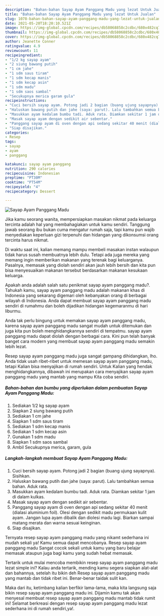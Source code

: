 ```yaml
---
description: "Bahan-bahan Sayap Ayam Panggang Madu yang lezat Untuk Jualan"
title: "Bahan-bahan Sayap Ayam Panggang Madu yang lezat Untuk Jualan"
slug: 1078-bahan-bahan-sayap-ayam-panggang-madu-yang-lezat-untuk-jualan
date: 2021-05-20T18:20:10.521Z
image: https://img-global.cpcdn.com/recipes/db58068858c2cdbc/680x482cq70/sayap-ayam-panggang-madu-foto-resep-utama.jpg
thumbnail: https://img-global.cpcdn.com/recipes/db58068858c2cdbc/680x482cq70/sayap-ayam-panggang-madu-foto-resep-utama.jpg
cover: https://img-global.cpcdn.com/recipes/db58068858c2cdbc/680x482cq70/sayap-ayam-panggang-madu-foto-resep-utama.jpg
author: Jeanette Conner
ratingvalue: 4.9
reviewcount: 11
recipeingredient:
- "1/2 kg sayap ayam"
- "2 siung bawang putih"
- "1 cm jahe"
- "1 sdm saus tiram"
- "1 sdm kecap manis"
- "1 sdm kecap asin"
- "1 sdm madu"
- "1 sdm saos sambal"
- "Secukupnya merica garam gula"
recipeinstructions:
- "Cuci bersih sayap ayam. Potong jadi 2 bagian (buang ujung sayapnya). Sisihkan."
- "Haluskan bawang putih dan jahe (saya: parut). Lalu tambahkan semua bahan. Aduk rata."
- "Masukkan ayam kedalam bumbu tadi. Aduk rata. Diamkan sekitar 1 jam di dalam kulkas."
- "Masak sayap ayam dengan sedikit air sebentar."
- "Panggang sayap ayam di oven dengan api sedang sekitar 40 menit (dialasi aluminium foil). Olesi dengan sedikit madu permukaan kulit ayam. Jangan lupa ayam dibalik dan diolesi madu lagi. Biarkan sampai matang merata dan warna sesuai keinginan."
- "Siap disajikan."
categories:
- Resep
tags:
- sayap
- ayam
- panggang

katakunci: sayap ayam panggang 
nutrition: 290 calories
recipecuisine: Indonesian
preptime: "PT30M"
cooktime: "PT54M"
recipeyield: "4"
recipecategory: Dessert

---
```



![Sayap Ayam Panggang Madu](https://img-global.cpcdn.com/recipes/db58068858c2cdbc/680x482cq70/sayap-ayam-panggang-madu-foto-resep-utama.jpg)

Jika kamu seorang wanita, mempersiapkan masakan nikmat pada keluarga tercinta adalah hal yang membahagiakan untuk kamu sendiri. Tanggung jawab seorang ibu bukan cuma mengatur rumah saja, tapi kamu pun wajib menyediakan keperluan gizi terpenuhi dan hidangan yang dikonsumsi orang tercinta harus nikmat.

Di waktu  saat ini, kalian memang mampu membeli masakan instan walaupun tidak harus susah membuatnya lebih dulu. Tetapi ada juga mereka yang memang ingin memberikan makanan yang terenak bagi keluarganya. Pasalnya, memasak yang diolah sendiri akan jauh lebih bersih dan kita pun bisa menyesuaikan makanan tersebut berdasarkan makanan kesukaan keluarga. 



Apakah anda adalah salah satu penikmat sayap ayam panggang madu?. Tahukah kamu, sayap ayam panggang madu adalah makanan khas di Indonesia yang sekarang digemari oleh kebanyakan orang di berbagai wilayah di Indonesia. Anda dapat membuat sayap ayam panggang madu sendiri di rumahmu dan boleh dijadikan hidangan kegemaranmu di hari liburmu.

Anda tak perlu bingung untuk memakan sayap ayam panggang madu, karena sayap ayam panggang madu sangat mudah untuk ditemukan dan juga kita pun boleh menghidangkannya sendiri di tempatmu. sayap ayam panggang madu dapat diolah dengan berbagai cara. Kini pun telah banyak banget cara modern yang membuat sayap ayam panggang madu semakin lebih lezat.

Resep sayap ayam panggang madu juga sangat gampang dihidangkan, lho. Anda tidak usah ribet-ribet untuk memesan sayap ayam panggang madu, tetapi Kalian bisa menyajikan di rumah sendiri. Untuk Kalian yang hendak menghidangkannya, dibawah ini merupakan cara menyajikan sayap ayam panggang madu yang mantab yang mampu Kita coba sendiri.

<!--inarticleads1-->

##### Bahan-bahan dan bumbu yang diperlukan dalam pembuatan Sayap Ayam Panggang Madu:

1. Sediakan 1/2 kg sayap ayam
1. Siapkan 2 siung bawang putih
1. Sediakan 1 cm jahe
1. Siapkan 1 sdm saus tiram
1. Sediakan 1 sdm kecap manis
1. Sediakan 1 sdm kecap asin
1. Gunakan 1 sdm madu
1. Siapkan 1 sdm saos sambal
1. Ambil Secukupnya merica, garam, gula




<!--inarticleads2-->

##### Langkah-langkah membuat Sayap Ayam Panggang Madu:

1. Cuci bersih sayap ayam. Potong jadi 2 bagian (buang ujung sayapnya). Sisihkan.
1. Haluskan bawang putih dan jahe (saya: parut). Lalu tambahkan semua bahan. Aduk rata.
1. Masukkan ayam kedalam bumbu tadi. Aduk rata. Diamkan sekitar 1 jam di dalam kulkas.
1. Masak sayap ayam dengan sedikit air sebentar.
1. Panggang sayap ayam di oven dengan api sedang sekitar 40 menit (dialasi aluminium foil). Olesi dengan sedikit madu permukaan kulit ayam. Jangan lupa ayam dibalik dan diolesi madu lagi. Biarkan sampai matang merata dan warna sesuai keinginan.
1. Siap disajikan.




Ternyata resep sayap ayam panggang madu yang nikamt sederhana ini mudah sekali ya! Kamu semua dapat mencobanya. Resep sayap ayam panggang madu Sangat cocok sekali untuk kamu yang baru belajar memasak ataupun juga bagi kamu yang sudah hebat memasak.

Tertarik untuk mulai mencoba membikin resep sayap ayam panggang madu lezat simple ini? Kalau anda tertarik, mending kamu segera siapkan alat-alat dan bahannya, setelah itu bikin deh Resep sayap ayam panggang madu yang mantab dan tidak ribet ini. Benar-benar taidak sulit kan. 

Maka dari itu, ketimbang kalian berfikir lama-lama, maka kita langsung saja bikin resep sayap ayam panggang madu ini. Dijamin kamu tak akan menyesal membuat resep sayap ayam panggang madu mantab tidak rumit ini! Selamat berkreasi dengan resep sayap ayam panggang madu lezat sederhana ini di rumah sendiri,ya!.

